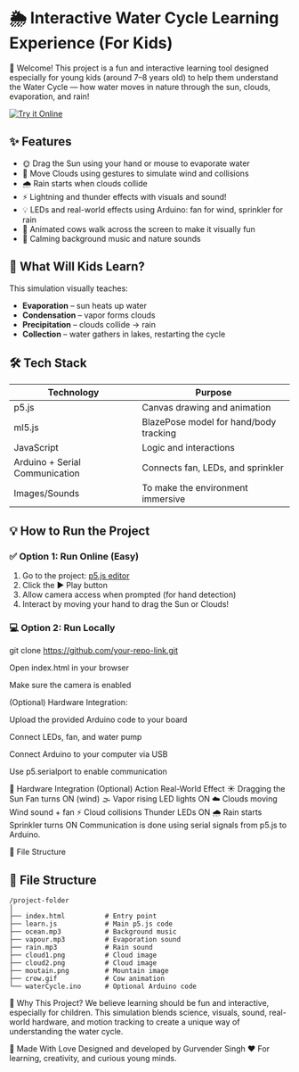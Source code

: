 # 🌦️ Interactive Water Cycle Learning Experience (For Kids)  

👋 Welcome! This project is a fun and interactive learning tool designed especially for young kids (around 7–8 years old) to help them understand the Water Cycle — how water moves in nature through the sun, clouds, evaporation, and rain!

[![Try it Online](https://img.shields.io/badge/Try_it_Online-p5.js_Editor-blue?style=for-the-badge)]([YOUR_P5_EDITOR_LINK_HERE](https://editor.p5js.org/gurvender22192/sketches/QUsCXOAB7)) 
## ✨ Features
- 🌞 Drag the Sun using your hand or mouse to evaporate water
- 💨 Move Clouds using gestures to simulate wind and collisions
- 🌧️ Rain starts when clouds collide
- ⚡ Lightning and thunder effects with visuals and sound!
- 💡 LEDs and real-world effects using Arduino: fan for wind, sprinkler for rain
- 🐄 Animated cows walk across the screen to make it visually fun
- 🎵 Calming background music and nature sounds

## 🧠 What Will Kids Learn?
This simulation visually teaches:
- **Evaporation** – sun heats up water
- **Condensation** – vapor forms clouds
- **Precipitation** – clouds collide → rain
- **Collection** – water gathers in lakes, restarting the cycle

## 🛠️ Tech Stack
| Technology | Purpose |
|------------|---------|
| p5.js | Canvas drawing and animation |
| ml5.js | BlazePose model for hand/body tracking |
| JavaScript | Logic and interactions |
| Arduino + Serial Communication | Connects fan, LEDs, and sprinkler |
| Images/Sounds | To make the environment immersive |

## 💡 How to Run the Project

### ✅ Option 1: Run Online (Easy)
1. Go to the project: [p5.js editor](YOUR_P5_EDITOR_LINK_HERE)
2. Click the ▶️ Play button
3. Allow camera access when prompted (for hand detection)
4. Interact by moving your hand to drag the Sun or Clouds!

### 💻 Option 2: Run Locally

git clone https://github.com/your-repo-link.git

Open index.html in your browser

Make sure the camera is enabled

(Optional) Hardware Integration:

Upload the provided Arduino code to your board

Connect LEDs, fan, and water pump

Connect Arduino to your computer via USB

Use p5.serialport to enable communication

🔌 Hardware Integration (Optional)
Action	Real-World Effect
☀️ Dragging the Sun	Fan turns ON (wind)
🌫️ Vapor rising	LED lights ON
☁️ Clouds moving	Wind sound + fan
⚡ Cloud collisions	Thunder LEDs ON
🌧️ Rain starts	Sprinkler turns ON
Communication is done using serial signals from p5.js to Arduino.

📂 File Structure
## 📂 File Structure
```
/project-folder
│
├── index.html          # Entry point
├── learn.js            # Main p5.js code
├── ocean.mp3           # Background music
├── vapour.mp3          # Evaporation sound
├── rain.mp3            # Rain sound
├── cloud1.png          # Cloud image
├── cloud2.png          # Cloud image
├── moutain.png         # Mountain image
├── crow.gif            # Cow animation
└── waterCycle.ino      # Optional Arduino code
```

🎯 Why This Project?
We believe learning should be fun and interactive, especially for children. This simulation blends science, visuals, sound, real-world hardware, and motion tracking to create a unique way of understanding the water cycle.

🙌 Made With Love
Designed and developed by Gurvender Singh ❤️
For learning, creativity, and curious young minds.
